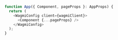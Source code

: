 ```js title="app.tsx" hl_lines="3 5"

function App({ Component, pageProps }: AppProps) {
  return (
    <WagmiConfig client={wagmiClient}>
      <Component {...pageProps} />
    </WagmiConfig>
  );
}
```